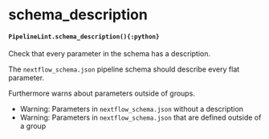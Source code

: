 # schema\_description

#### `PipelineLint.schema_description(){:python}`

Check that every parameter in the schema has a description.

The `nextflow_schema.json` pipeline schema should describe every flat parameter.

Furthermore warns about parameters outside of groups.

* Warning: Parameters in `nextflow_schema.json` without a description
* Warning: Parameters in `nextflow_schema.json` that are defined outside of a group
